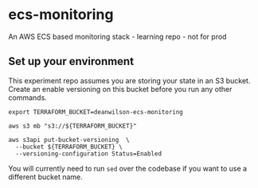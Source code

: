 # ecs-monitoring

An AWS ECS based monitoring stack - learning repo - not for prod

## Set up your environment

This experiment repo assumes you are storing your state in an S3 bucket. Create
an enable versioning on this bucket before you run any other commands.

    export TERRAFORM_BUCKET=deanwilson-ecs-monitoring

    aws s3 mb "s3://${TERRAFORM_BUCKET}"

    aws s3api put-bucket-versioning  \
      --bucket ${TERRAFORM_BUCKET} \
      --versioning-configuration Status=Enabled

You will currently need to run `sed` over the codebase if you want to
use a different bucket name.

